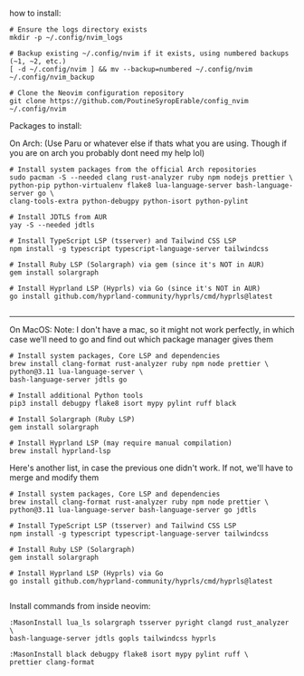 how to install:

```
# Ensure the logs directory exists
mkdir -p ~/.config/nvim_logs

# Backup existing ~/.config/nvim if it exists, using numbered backups (~1, ~2, etc.)
[ -d ~/.config/nvim ] && mv --backup=numbered ~/.config/nvim ~/.config/nvim_backup

# Clone the Neovim configuration repository
git clone https://github.com/PoutineSyropErable/config_nvim ~/.config/nvim

```

Packages to install:

On Arch: (Use Paru or whatever else if thats what you are using. Though if you are on arch you probably dont need my help lol)

```
# Install system packages from the official Arch repositories
sudo pacman -S --needed clang rust-analyzer ruby npm nodejs prettier \
python-pip python-virtualenv flake8 lua-language-server bash-language-server go \
clang-tools-extra python-debugpy python-isort python-pylint

# Install JDTLS from AUR
yay -S --needed jdtls

# Install TypeScript LSP (tsserver) and Tailwind CSS LSP
npm install -g typescript typescript-language-server tailwindcss

# Install Ruby LSP (Solargraph) via gem (since it's NOT in AUR)
gem install solargraph

# Install Hyprland LSP (Hyprls) via Go (since it's NOT in AUR)
go install github.com/hyprland-community/hyprls/cmd/hyprls@latest


```

---

On MacOS:
Note: I don't have a mac, so it might not work perfectly, in which case we'll need to go and find out which package manager gives them

```
# Install system packages, Core LSP and dependencies
brew install clang-format rust-analyzer ruby npm node prettier \
python@3.11 lua-language-server \
bash-language-server jdtls go

# Install additional Python tools
pip3 install debugpy flake8 isort mypy pylint ruff black

# Install Solargraph (Ruby LSP)
gem install solargraph

# Install Hyprland LSP (may require manual compilation)
brew install hyprland-lsp
```

Here's another list, in case the previous one didn't work. If not, we'll have to merge and modify them

```
# Install system packages, Core LSP and dependencies
brew install clang-format rust-analyzer ruby npm node prettier \
python@3.11 lua-language-server bash-language-server go jdtls

# Install TypeScript LSP (tsserver) and Tailwind CSS LSP
npm install -g typescript typescript-language-server tailwindcss

# Install Ruby LSP (Solargraph)
gem install solargraph

# Install Hyprland LSP (Hyprls) via Go
go install github.com/hyprland-community/hyprls/cmd/hyprls@latest


```

Install commands from inside neovim:

```
:MasonInstall lua_ls solargraph tsserver pyright clangd rust_analyzer \
bash-language-server jdtls gopls tailwindcss hyprls
```

```
:MasonInstall black debugpy flake8 isort mypy pylint ruff \
prettier clang-format
```
